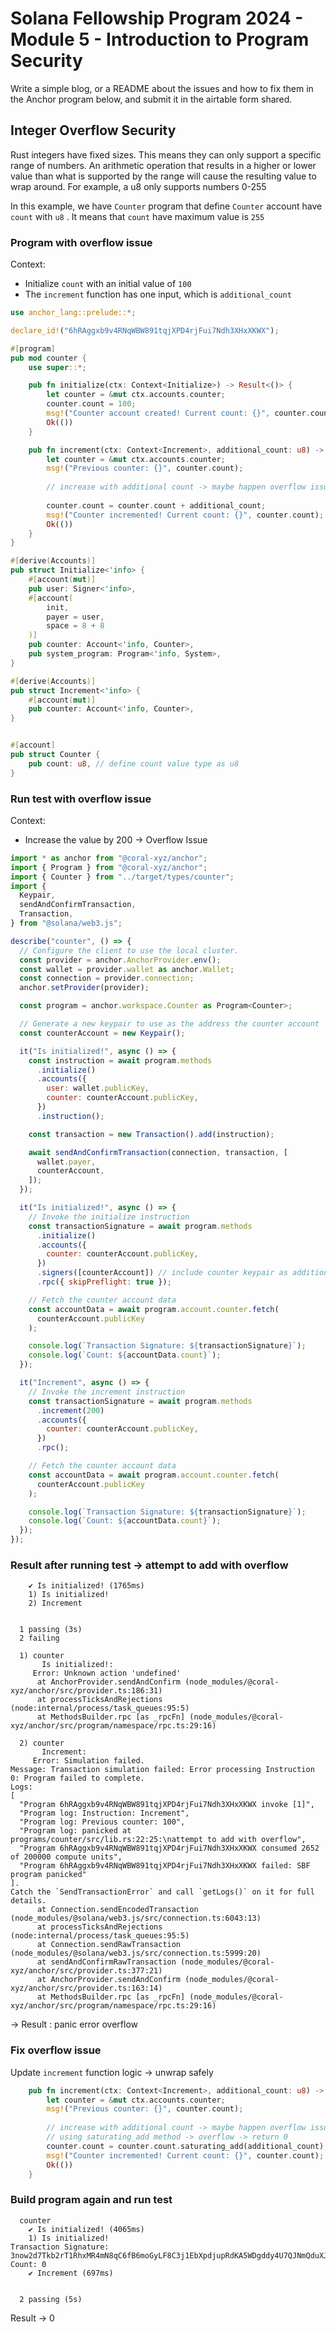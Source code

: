 # Solana Fellowship Program 2024 - Module 5 - Introduction to Program Security

Write a simple blog, or a README about the issues and how to fix them in the Anchor program below, and submit it in the airtable form shared.


## Integer Overflow Security


Rust integers have fixed sizes. This means they can only support a specific range of numbers. An arithmetic operation that results in a higher or lower value than what is supported by the range will cause the resulting value to wrap around. For example, a u8 only supports numbers 0-255

In this example, we have `Counter` program that define `Counter` account have `count` with `u8` . It means that `count` have maximum value is `255` 

### Program with overflow issue 

Context: 
+ Initialize `count` with an initial value of `100`
+ The `increment` function has one input, which is `additional_count`


```rust
use anchor_lang::prelude::*;

declare_id!("6hRAggxb9v4RNqWBW891tqjXPD4rjFui7Ndh3XHxXKWX");

#[program]
pub mod counter {
    use super::*;

    pub fn initialize(ctx: Context<Initialize>) -> Result<()> {
        let counter = &mut ctx.accounts.counter;
        counter.count = 100;
        msg!("Counter account created! Current count: {}", counter.count);
        Ok(())
    }

    pub fn increment(ctx: Context<Increment>, additional_count: u8) -> Result<()> {
        let counter = &mut ctx.accounts.counter;
        msg!("Previous counter: {}", counter.count);
        
        // increase with additional count -> maybe happen overflow issue
        
        counter.count = counter.count + additional_count;
        msg!("Counter incremented! Current count: {}", counter.count);
        Ok(())
    }
}

#[derive(Accounts)]
pub struct Initialize<'info> {
    #[account(mut)]
    pub user: Signer<'info>,
    #[account(
        init,         
        payer = user,
        space = 8 + 8 
    )]
    pub counter: Account<'info, Counter>, 
    pub system_program: Program<'info, System>, 
}

#[derive(Accounts)]
pub struct Increment<'info> {
    #[account(mut)] 
    pub counter: Account<'info, Counter>, 
}


#[account]
pub struct Counter {
    pub count: u8, // define count value type as u8
}

```

### Run test with overflow issue

Context: 
+ Increase the value by 200 -> Overflow Issue


```javascript
import * as anchor from "@coral-xyz/anchor";
import { Program } from "@coral-xyz/anchor";
import { Counter } from "../target/types/counter";
import {
  Keypair,
  sendAndConfirmTransaction,
  Transaction,
} from "@solana/web3.js";

describe("counter", () => {
  // Configure the client to use the local cluster.
  const provider = anchor.AnchorProvider.env();
  const wallet = provider.wallet as anchor.Wallet;
  const connection = provider.connection;
  anchor.setProvider(provider);

  const program = anchor.workspace.Counter as Program<Counter>;

  // Generate a new keypair to use as the address the counter account
  const counterAccount = new Keypair();

  it("Is initialized!", async () => {
    const instruction = await program.methods
      .initialize()
      .accounts({
        user: wallet.publicKey,
        counter: counterAccount.publicKey,
      })
      .instruction();

    const transaction = new Transaction().add(instruction);

    await sendAndConfirmTransaction(connection, transaction, [
      wallet.payer,
      counterAccount,
    ]);
  });

  it("Is initialized!", async () => {
    // Invoke the initialize instruction
    const transactionSignature = await program.methods
      .initialize()
      .accounts({
        counter: counterAccount.publicKey,
      })
      .signers([counterAccount]) // include counter keypair as additional signer
      .rpc({ skipPreflight: true });

    // Fetch the counter account data
    const accountData = await program.account.counter.fetch(
      counterAccount.publicKey
    );

    console.log(`Transaction Signature: ${transactionSignature}`);
    console.log(`Count: ${accountData.count}`);
  });

  it("Increment", async () => {
    // Invoke the increment instruction
    const transactionSignature = await program.methods
      .increment(200)
      .accounts({
        counter: counterAccount.publicKey,
      })
      .rpc();

    // Fetch the counter account data
    const accountData = await program.account.counter.fetch(
      counterAccount.publicKey
    );

    console.log(`Transaction Signature: ${transactionSignature}`);
    console.log(`Count: ${accountData.count}`);
  });
});


```

### Result after running test -> attempt to add with overflow

```  counter
    ✔ Is initialized! (1765ms)
    1) Is initialized!
    2) Increment


  1 passing (3s)
  2 failing

  1) counter
       Is initialized!:
     Error: Unknown action 'undefined'
      at AnchorProvider.sendAndConfirm (node_modules/@coral-xyz/anchor/src/provider.ts:186:31)
      at processTicksAndRejections (node:internal/process/task_queues:95:5)
      at MethodsBuilder.rpc [as _rpcFn] (node_modules/@coral-xyz/anchor/src/program/namespace/rpc.ts:29:16)

  2) counter
       Increment:
     Error: Simulation failed. 
Message: Transaction simulation failed: Error processing Instruction 0: Program failed to complete. 
Logs: 
[
  "Program 6hRAggxb9v4RNqWBW891tqjXPD4rjFui7Ndh3XHxXKWX invoke [1]",
  "Program log: Instruction: Increment",
  "Program log: Previous counter: 100",
  "Program log: panicked at programs/counter/src/lib.rs:22:25:\nattempt to add with overflow",
  "Program 6hRAggxb9v4RNqWBW891tqjXPD4rjFui7Ndh3XHxXKWX consumed 2652 of 200000 compute units",
  "Program 6hRAggxb9v4RNqWBW891tqjXPD4rjFui7Ndh3XHxXKWX failed: SBF program panicked"
]. 
Catch the `SendTransactionError` and call `getLogs()` on it for full details.
      at Connection.sendEncodedTransaction (node_modules/@solana/web3.js/src/connection.ts:6043:13)
      at processTicksAndRejections (node:internal/process/task_queues:95:5)
      at Connection.sendRawTransaction (node_modules/@solana/web3.js/src/connection.ts:5999:20)
      at sendAndConfirmRawTransaction (node_modules/@coral-xyz/anchor/src/provider.ts:377:21)
      at AnchorProvider.sendAndConfirm (node_modules/@coral-xyz/anchor/src/provider.ts:163:14)
      at MethodsBuilder.rpc [as _rpcFn] (node_modules/@coral-xyz/anchor/src/program/namespace/rpc.ts:29:16)
```

-> Result : panic error overflow 


### Fix overflow issue 

Update `increment` function logic -> unwrap safely

```rust
    pub fn increment(ctx: Context<Increment>, additional_count: u8) -> Result<()> {
        let counter = &mut ctx.accounts.counter;
        msg!("Previous counter: {}", counter.count);
        
        // increase with additional count -> maybe happen overflow issue
        // using saturating_add method -> overflow -> return 0 
        counter.count = counter.count.saturating_add(additional_count);
        msg!("Counter incremented! Current count: {}", counter.count);
        Ok(())
    }
```

### Build program again and run test

```
  counter
    ✔ Is initialized! (4065ms)
    1) Is initialized!
Transaction Signature: 3now2d7Tkb2rT1RhxMR4mN8qC6fB6moGyLF8C3j1EbXpdjupRdKA5WDgddy4U7QJNmQduXJnqy3ToRg12x16GnuB
Count: 0
    ✔ Increment (697ms)


  2 passing (5s)
```

Result -> 0 
